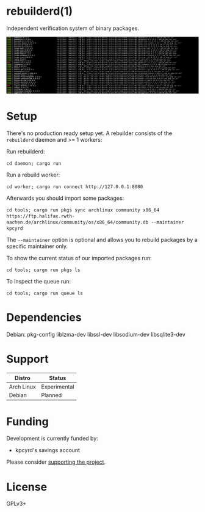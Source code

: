 # rebuilderd(1)

Independent verification system of binary packages.

![rebuildctl pkgs ls example output](.github/assets/Vx35qrG.png)

# Setup

There's no production ready setup yet. A rebuilder consists of the `rebuilderd` daemon and >= 1 workers:

Run rebuilderd:
```
cd daemon; cargo run
```

Run a rebuild worker:
```
cd worker; cargo run connect http://127.0.0.1:8080
```

Afterwards you should import some packages:
```
cd tools; cargo run pkgs sync archlinux community x86_64 https://ftp.halifax.rwth-aachen.de/archlinux/community/os/x86_64/community.db --maintainer kpcyrd
```

The `--maintainer` option is optional and allows you to rebuild packages by a specific maintainer only.

To show the current status of our imported packages run:
```
cd tools; cargo run pkgs ls
```

To inspect the queue run:
```
cd tools; cargo run queue ls
```

# Dependencies

Debian: pkg-config liblzma-dev libssl-dev libsodium-dev libsqlite3-dev

# Support

| Distro     | Status       |
| ---------- | ------------ |
| Arch Linux | Experimental |
| Debian     | Planned      |

# Funding

Development is currently funded by:

- kpcyrd's savings account

Please consider [supporting the project](https://github.com/sponsors/kpcyrd).

# License

GPLv3+
